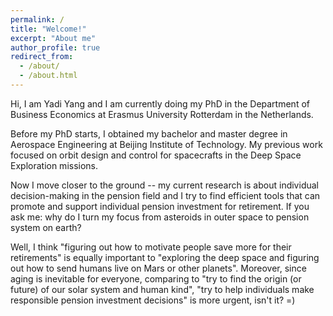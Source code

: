 ```yaml
---
permalink: /
title: "Welcome!"
excerpt: "About me"
author_profile: true
redirect_from: 
  - /about/
  - /about.html
---
```


Hi, I am Yadi Yang and I am currently doing my PhD in the Department of Business Economics at Erasmus University Rotterdam in the Netherlands. 

Before my PhD starts, I obtained my bachelor and master degree in Aerospace Engineering at Beijing Institute of Technology. My previous work focused on orbit design and control for spacecrafts in the Deep Space Exploration missions.

Now I move closer to the ground -- my current research is about individual decision-making in the pension field and I try to find efficient tools that can promote and support individual pension investment for retirement. 
If you ask me: why do I turn my focus from asteroids in outer space to pension system on earth? 

Well, I think "figuring out how to motivate people save more for their retirements" is equally important to "exploring the deep space and figuring out how to send humans live on Mars or other planets".  Moreover, since aging is inevitable for everyone, comparing to "try to find the origin (or future) of our solar system and human kind", "try to help individuals make responsible pension investment decisions" is more urgent, isn't it? =)



